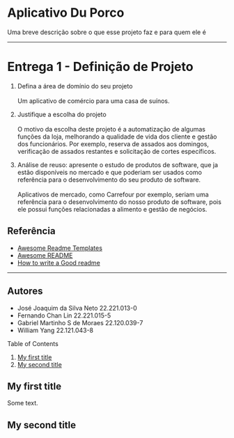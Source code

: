 
# Aplicativo Du Porco

Uma breve descrição sobre o que esse projeto faz e para quem ele é

---

# Entrega 1 - Definição de Projeto

1. Defina a área de domínio do seu projeto <br><br>
Um aplicativo de comércio para uma casa de suínos. 

2. Justifique a escolha do projeto <br><br>
O motivo da escolha deste projeto é a automatização de algumas funções da loja, melhorando a qualidade de vida dos cliente e gestão dos funcionários. Por exemplo, reserva de assados aos domingos, verificação de assados restantes e solicitação de cortes específicos.

3. Análise de reuso: apresente o estudo de produtos de software, que ja estão disponíveis no mercado e que poderiam ser usados como referência para o desenvolvimento do seu produto de software. <br><br>
Aplicativos de mercado, como Carrefour por exemplo, seriam uma referência para o desenvolvimento do nosso produto de software, pois ele possui funções relacionadas a alimento e gestão de negócios.


## Referência

 - [Awesome Readme Templates](https://awesomeopensource.com/project/elangosundar/awesome-README-templates)
 - [Awesome README](https://github.com/matiassingers/awesome-readme)
 - [How to write a Good readme](https://bulldogjob.com/news/449-how-to-write-a-good-readme-for-your-github-project)

---

## Autores

- José Joaquim da Silva Neto 22.221.013-0
- Fernando Chan Lin 22.221.015-5
- Gabriel Martinho S de Moraes 22.120.039-7
- William Yang 22.121.043-8

 Table of Contents

1. [My first title](#my-first-title)
2. [My second title](#my-second-title)
## My first title
Some text.
## My second title
